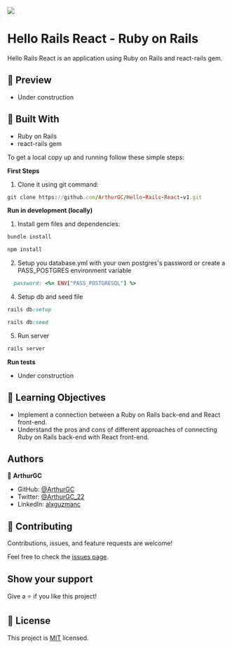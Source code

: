![](https://img.shields.io/badge/Microverse-blueviolet)
# Hello Rails React - Ruby on Rails

Hello Rails React is an application using Ruby on Rails and react-rails gem.
## :hammer: Preview

- Under construction

## :hammer: Built With

- Ruby on Rails
- react-rails gem

To get a local copy up and running follow these simple steps:

**First Steps**

1. Clone it using git command:
```ruby
git clone https://github.com/ArthurGC/Hello-Rails-React-v1.git
```

**Run in development (locally)**

1. Install gem files and dependencies:
```ruby
bundle install
```
```ruby
npm install
```
2. Setup you database.yml with your own postgres's password or create a PASS_POSTGRES environment variable 
```ruby
  password: <%= ENV["PASS_POSTGRESQL"] %>
```
4. Setup db and seed file
```ruby
rails db:setup
```
```ruby
rails db:seed
```
5. Run server
```ruby
rails server
```

**Run tests**

- Under construction


## :blue_book: Learning Objectives

- Implement a connection between a Ruby on Rails back-end and React front-end.
- Understand the pros and cons of different approaches of connecting Ruby on Rails back-end with React front-end.

## Authors

👤 **ArthurGC**

- GitHub: [@ArthurGC](https://github.com/ArthurGC)
- Twitter: [@ArthurGC_22](https://twitter.com/ArthurGC_22)
- LinkedIn: [alxguzmanc](https://www.linkedin.com/in/alxguzmanc/)

## 🤝 Contributing

Contributions, issues, and feature requests are welcome!

Feel free to check the [issues page](https://github.com/ArthurGC/Hello-Rails-React-v1/issues).

## Show your support

Give a ⭐️ if you like this project!

## 📝 License

This project is [MIT](LICENSE) licensed.


